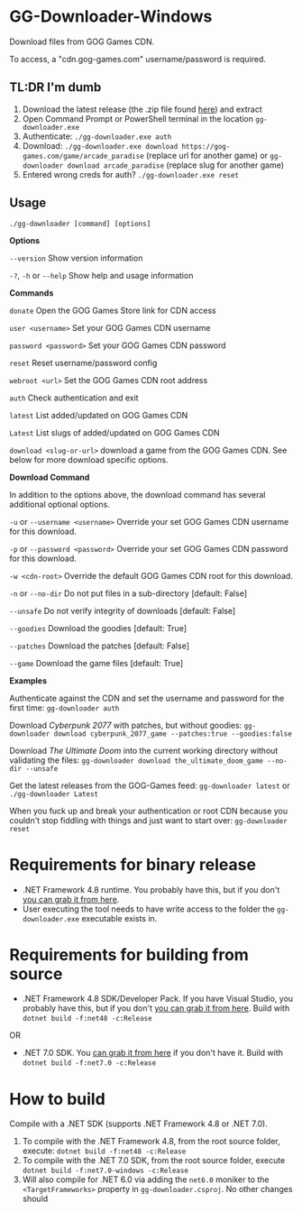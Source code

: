 ﻿# GG-Downloader-Windows

Download files from GOG Games CDN.

To access, a "cdn.gog-games.com" username/password is required.

## TL:DR I'm dumb
1. Download the latest release (the .zip file found [here](https://github.com/GOG-Games-com/GG-Downloader-Windows/releases)) and extract
2. Open Command Prompt or PowerShell terminal in the location `gg-downloader.exe`
3. Authenticate: `./gg-downloader.exe auth`
3. Download: `./gg-downloader.exe download https://gog-games.com/game/arcade_paradise` (replace url for another game) or `gg-downloader download arcade_paradise` (replace slug for another game)
4. Entered wrong creds for auth? `./gg-downloader.exe reset`

## Usage
`./gg-downloader [command] [options]`

**Options**

`--version` Show version information

`-?`, `-h` or `--help` Show help and usage information

**Commands**

`donate` Open the GOG Games Store link for CDN access

`user <username>` Set your GOG Games CDN username

`password <password>` Set your GOG Games CDN password

`reset` Reset username/password config

`webroot <url>` Set the GOG Games CDN root address

`auth` Check authentication and exit
 
`latest` List added/updated on GOG Games CDN

`Latest` List slugs of added/updated on GOG Games CDN

`download <slug-or-url>` download a game from the GOG Games CDN. See below for more download specific options.

**Download Command**

In addition to the options above, the download command has several additional optional options.

`-u` or `--username <username>` Override your set GOG Games CDN username for this download.

`-p` or `--password <password>` Override your set GOG Games CDN password for this download.
  
`-w <cdn-root>` Override the default GOG Games CDN root for this download.

`-n` or `--no-dir` Do not put files in a sub-directory [default: False]

`--unsafe` Do not verify integrity of downloads [default: False]
  
`--goodies` Download the goodies [default: True]

`--patches` Download the patches [default: False]

`--game` Download the game files [default: True]

**Examples**

Authenticate against the CDN and set the username and password for the first time: `gg-downloader auth`

Download _Cyberpunk 2077_ with patches, but without goodies: `gg-downloader download cyberpunk_2077_game --patches:true --goodies:false`

Download _The Ultimate Doom_ into the current working directory without validating the files: `gg-downloader download the_ultimate_doom_game --no-dir --unsafe`

Get the latest releases from the GOG-Games feed: `gg-downloader latest` or `./gg-downloader Latest`

When you fuck up and break your authentication or root CDN because you couldn't stop fiddling with things and just want to start over: `gg-downloader reset`

# Requirements for binary release

* .NET Framework 4.8 runtime. You probably have this, but if you don't [you can grab it from here](https://dotnet.microsoft.com/en-us/download/dotnet-framework/net48).
* User executing the tool needs to have write access to the folder the `gg-downloader.exe` executable exists in.

# Requirements for building from source

* .NET Framework 4.8 SDK/Developer Pack. If you have Visual Studio, you probably have this, but if you don't [you can grab it from here](https://dotnet.microsoft.com/en-us/download/dotnet-framework/thank-you/net48-developer-pack-offline-installer). Build with `dotnet build -f:net48 -c:Release`

OR

* .NET 7.0 SDK. You [can grab it from here](https://dotnet.microsoft.com/en-us/download/dotnet/7.0) if you don't have it. Build with `dotnet build -f:net7.0 -c:Release`

# How to build
Compile with a .NET SDK (supports .NET Framework 4.8 or .NET 7.0).
 1. To compile with the .NET Framework 4.8, from the root source folder, execute:
 `dotnet build -f:net48 -c:Release`
 2. To compile with the .NET 7.0 SDK, from the root source folder, execute 
 `dotnet build -f:net7.0-windows -c:Release`
 3. Will also compile for .NET 6.0 via adding the `net6.0` moniker to the `<TargetFrameworks>` property in `gg-downloader.csproj`. No other changes should 
